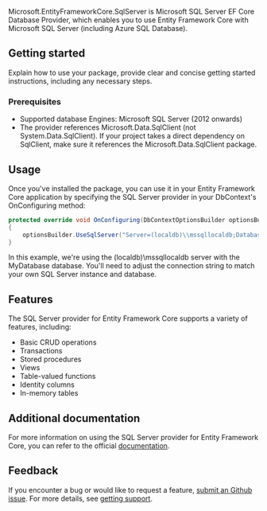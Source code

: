 Microsoft.EntityFrameworkCore.SqlServer is Microsoft SQL Server EF Core Database Provider, which enables you to use Entity Framework Core with Microsoft SQL Server (including Azure SQL Database).

## Getting started

Explain how to use your package, provide clear and concise getting started instructions, including any necessary steps.

### Prerequisites

- Supported database Engines: Microsoft SQL Server (2012 onwards)
- The provider references Microsoft.Data.SqlClient (not System.Data.SqlClient). If your project takes a direct dependency on SqlClient, make sure it references the Microsoft.Data.SqlClient package.

## Usage

Once you've installed the package, you can use it in your Entity Framework Core application by specifying the SQL Server provider in your DbContext's OnConfiguring method:

```csharp
protected override void OnConfiguring(DbContextOptionsBuilder optionsBuilder)
{
    optionsBuilder.UseSqlServer("Server=(localdb)\\mssqllocaldb;Database=MyDatabase;Trusted_Connection=True;");
}
```

In this example, we're using the (localdb)\mssqllocaldb server with the MyDatabase database. You'll need to adjust the connection string to match your own SQL Server instance and database.

## Features

The SQL Server provider for Entity Framework Core supports a variety of features, including:

- Basic CRUD operations
- Transactions
- Stored procedures
- Views
- Table-valued functions
- Identity columns
- In-memory tables

## Additional documentation

For more information on using the SQL Server provider for Entity Framework Core, you can refer to the official [documentation](https://learn.microsoft.com/en-us/ef/core/providers/sql-server/?tabs=dotnet-core-cli).

## Feedback

If you encounter a bug or would like to request a feature, [submit an Github issue](https://github.com/dotnet/efcore/issues/new/choose). For more details, see [getting support](https://github.com/dotnet/efcore/blob/main/.github/SUPPORT.md).
